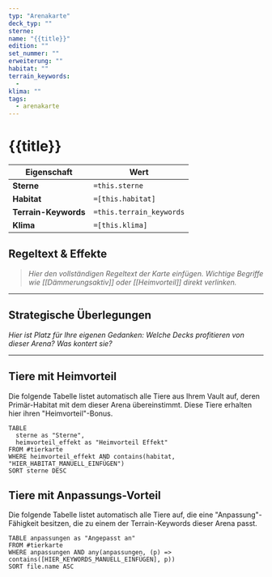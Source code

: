 ```yaml
---
typ: "Arenakarte"
deck_typ: ""
sterne: 
name: "{{title}}"
edition: ""
set_nummer: ""
erweiterung: ""
habitat: ""
terrain_keywords:
  - 
klima: ""
tags:
  - arenakarte
---
```


# {{title}}

| Eigenschaft | Wert |
|---|---|
| **Sterne** | `=this.sterne` |
| **Habitat** | `=[this.habitat]` |
| **Terrain-Keywords** | `=this.terrain_keywords` |
| **Klima** | `=[this.klima]` |

## Regeltext & Effekte

> *Hier den vollständigen Regeltext der Karte einfügen. Wichtige Begriffe wie [[Dämmerungsaktiv]] oder [[Heimvorteil]] direkt verlinken.*

---
## Strategische Überlegungen

*Hier ist Platz für Ihre eigenen Gedanken: Welche Decks profitieren von dieser Arena? Was kontert sie?*

---
## Tiere mit Heimvorteil

Die folgende Tabelle listet automatisch alle Tiere aus Ihrem Vault auf, deren Primär-Habitat mit dem dieser Arena übereinstimmt. Diese Tiere erhalten hier ihren "Heimvorteil"-Bonus.

```dataview
TABLE
  sterne as "Sterne",
  heimvorteil_effekt as "Heimvorteil Effekt"
FROM #tierkarte
WHERE heimvorteil_effekt AND contains(habitat, "HIER_HABITAT_MANUELL_EINFÜGEN")
SORT sterne DESC
```

## Tiere mit Anpassungs-Vorteil

Die folgende Tabelle listet automatisch alle Tiere auf, die eine "Anpassung"-Fähigkeit besitzen, die zu einem der Terrain-Keywords dieser Arena passt.

``` dataview
TABLE anpassungen as "Angepasst an"
FROM #tierkarte
WHERE anpassungen AND any(anpassungen, (p) => contains([HIER_KEYWORDS_MANUELL_EINFÜGEN], p))
SORT file.name ASC
